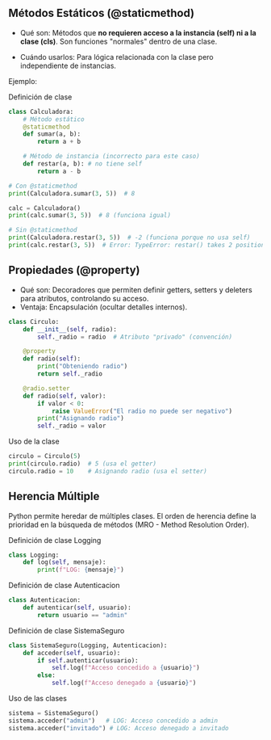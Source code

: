## Métodos Estáticos (@staticmethod)
* Qué son: Métodos que **no requieren acceso a la instancia (self) ni a la clase (cls)**. Son funciones "normales" dentro de una clase.

* Cuándo usarlos: Para lógica relacionada con la clase pero independiente de instancias.

Ejemplo:

Definición de clase

```python
class Calculadora:
    # Método estático
    @staticmethod
    def sumar(a, b):
        return a + b

    # Método de instancia (incorrecto para este caso)
    def restar(a, b): # no tiene self 
        return a - b
```

```python
# Con @staticmethod
print(Calculadora.sumar(3, 5))  # 8

calc = Calculadora()
print(calc.sumar(3, 5))  # 8 (funciona igual)

# Sin @staticmethod
print(Calculadora.restar(3, 5))  # -2 (funciona porque no usa self)
print(calc.restar(3, 5))  # Error: TypeError: restar() takes 2 positional arguments but 3 were given
```

## Propiedades (@property)
* Qué son: Decoradores que permiten definir getters, setters y deleters para atributos, controlando su acceso.
* Ventaja: Encapsulación (ocultar detalles internos).

```python
class Circulo:
    def __init__(self, radio):
        self._radio = radio  # Atributo "privado" (convención)

    @property
    def radio(self):
        print("Obteniendo radio")
        return self._radio

    @radio.setter
    def radio(self, valor):
        if valor < 0:
            raise ValueError("El radio no puede ser negativo")
        print("Asignando radio")
        self._radio = valor
```

Uso de la clase

```python
circulo = Circulo(5)
print(circulo.radio)  # 5 (usa el getter)
circulo.radio = 10    # Asignando radio (usa el setter)
```

## Herencia Múltiple

Python permite heredar de múltiples clases. El orden de herencia define la prioridad en la búsqueda de métodos (MRO - Method Resolution Order).

Definición de clase Logging
```python
class Logging:
    def log(self, mensaje):
        print(f"LOG: {mensaje}")
```

Definición de clase Autenticacion
```python
class Autenticacion:
    def autenticar(self, usuario):
        return usuario == "admin"
```

Definición de clase SistemaSeguro
```python
class SistemaSeguro(Logging, Autenticacion):
    def acceder(self, usuario):
        if self.autenticar(usuario):
            self.log(f"Acceso concedido a {usuario}")
        else:
            self.log(f"Acceso denegado a {usuario}")
```

Uso de las clases

```python
sistema = SistemaSeguro()
sistema.acceder("admin")   # LOG: Acceso concedido a admin
sistema.acceder("invitado") # LOG: Acceso denegado a invitado
```